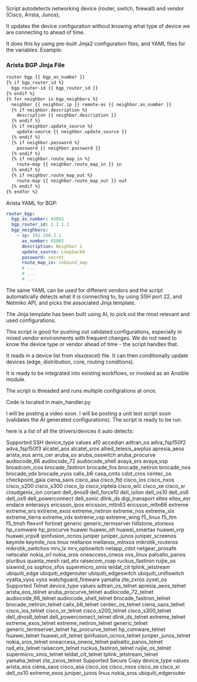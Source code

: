 Script autodetects networking device (router, switch, firewall) and vendor (Cisco, Arista, Junos);

It updates the device configuration without knowing what type of device we are connecting to ahead of time.

It does this by using pre-built Jinja2 configuration files, and YAML files for the variables.  Example:  


### Arista BGP Jinja File<br>
```markdown
router bgp {{ bgp_as_number }}
{% if bgp_router_id %}
  bgp router-id {{ bgp_router_id }}
{% endif %}
{% for neighbor in bgp_neighbors %}
  neighbor {{ neighbor.ip }} remote-as {{ neighbor.as_number }}
  {% if neighbor.description %}
    description {{ neighbor.description }}
  {% endif %}
  {% if neighbor.update_source %}
    update-source {{ neighbor.update_source }}
  {% endif %}
  {% if neighbor.password %}
    password {{ neighbor.password }}
  {% endif %}
  {% if neighbor.route_map_in %}
    route-map {{ neighbor.route_map_in }} in
  {% endif %}
  {% if neighbor.route_map_out %}
    route-map {{ neighbor.route_map_out }} out
  {% endif %}
{% endfor %}
```


Arista YAML for BGP:


```yaml
router_bgp:
  bgp_as_number: 65001
  bgp_router_id: 1.1.1.1
  bgp_neighbors:
    - ip: 192.168.2.1
      as_number: 65002
      description: Neighbor 1
      update_source: Loopback0
      password: secret
      route_map_in: inbound_map
      # ...
      # ...
      # ...


```

 The same YAML can be used for different vendors and the script automatically detects what it is connecting to, by using SSH port 22, and Netmiko API,  and picks the associated Jinja template.  
 
  The Jinja template has been built using AI, to pick out the most relevant and used configurations.  
  
  This script is good for pushing out validated configurations, especially in mixed vendor environments with frequent changes. We do not need to know the device type or vendor ahead of time - the script handles that.  
  
  It reads in a device list from xlsx(excel) file.
  It  can then conditionally update devices (edge, distribution, core, routing conditions).    
  
  It is ready to be integrated into existing workflows, or invoked as an Ansible module.  
    
The script is threaded and runs multiple configrations at once.


Code is located in main_handler.py




I will be posting a video soon. I will be posting a unit test script soon (validates the AI generated configurations).  The script is ready to be run. 


here is a list of all the drivers/devices it auto detects: 

Supported SSH device_type values
a10
accedian
adtran_os
adva_fsp150f2
adva_fsp150f3
alcatel_aos
alcatel_sros
allied_telesis_awplus
apresia_aeos
arista_eos
arris_cer
aruba_os
aruba_osswitch
aruba_procurve
audiocode_66
audiocode_72
audiocode_shell
avaya_ers
avaya_vsp
broadcom_icos
brocade_fastiron
brocade_fos
brocade_netiron
brocade_nos
brocade_vdx
brocade_vyos
calix_b6
casa_cmts
cdot_cros
centec_os
checkpoint_gaia
ciena_saos
cisco_asa
cisco_ftd
cisco_ios
cisco_nxos
cisco_s200
cisco_s300
cisco_tp
cisco_viptela
cisco_wlc
cisco_xe
cisco_xr
cloudgenix_ion
coriant
dell_dnos9
dell_force10
dell_isilon
dell_os10
dell_os6
dell_os9
dell_powerconnect
dell_sonic
dlink_ds
digi_transport
eltex
eltex_esr
endace
enterasys
ericsson_ipos
ericsson_mltn63
ericsson_mltn66
extreme
extreme_ers
extreme_exos
extreme_netiron
extreme_nos
extreme_slx
extreme_tierra
extreme_vdx
extreme_vsp
extreme_wing
f5_linux
f5_ltm
f5_tmsh
flexvnf
fortinet
generic
generic_termserver
hillstone_stoneos
hp_comware
hp_procurve
huawei
huawei_olt
huawei_smartax
huawei_vrp
huawei_vrpv8
ipinfusion_ocnos
juniper
juniper_junos
juniper_screenos
keymile
keymile_nos
linux
mellanox
mellanox_mlnxos
mikrotik_routeros
mikrotik_switchos
mrv_lx
mrv_optiswitch
netapp_cdot
netgear_prosafe
netscaler
nokia_srl
nokia_sros
oneaccess_oneos
ovs_linux
paloalto_panos
pluribus
quanta_mesh
rad_etx
raisecom_roap
ruckus_fastiron
ruijie_os
sixwind_os
sophos_sfos
supermicro_smis
teldat_cit
tplink_jetstream
ubiquiti_edge
ubiquiti_edgerouter
ubiquiti_edgeswitch
ubiquiti_unifiswitch
vyatta_vyos
vyos
watchguard_fireware
yamaha
zte_zxros
zyxel_os
Supported Telnet device_type values
adtran_os_telnet
apresia_aeos_telnet
arista_eos_telnet
aruba_procurve_telnet
audiocode_72_telnet
audiocode_66_telnet
audiocode_shell_telnet
brocade_fastiron_telnet
brocade_netiron_telnet
calix_b6_telnet
centec_os_telnet
ciena_saos_telnet
cisco_ios_telnet
cisco_xr_telnet
cisco_s200_telnet
cisco_s300_telnet
dell_dnos6_telnet
dell_powerconnect_telnet
dlink_ds_telnet
extreme_telnet
extreme_exos_telnet
extreme_netiron_telnet
generic_telnet
generic_termserver_telnet
hp_procurve_telnet
hp_comware_telnet
huawei_telnet
huawei_olt_telnet
ipinfusion_ocnos_telnet
juniper_junos_telnet
nokia_sros_telnet
oneaccess_oneos_telnet
paloalto_panos_telnet
rad_etx_telnet
raisecom_telnet
ruckus_fastiron_telnet
ruijie_os_telnet
supermicro_smis_telnet
teldat_cit_telnet
tplink_jetstream_telnet
yamaha_telnet
zte_zxros_telnet
Supported Secure Copy device_type values
arista_eos
ciena_saos
cisco_asa
cisco_ios
cisco_nxos
cisco_xe
cisco_xr
dell_os10
extreme_exos
juniper_junos
linux
nokia_sros
ubiquiti_edgerouter


